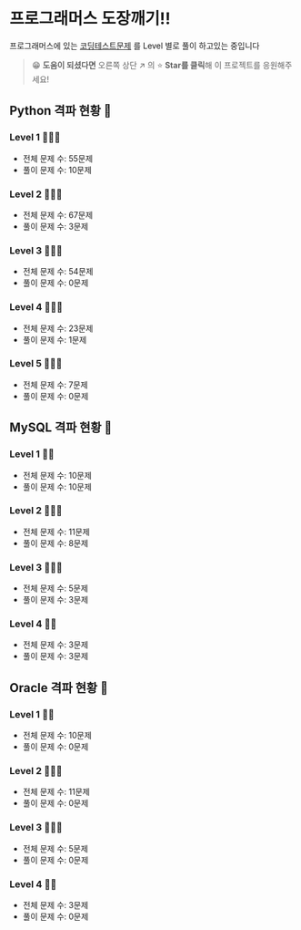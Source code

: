 # 프로그래머스 도장깨기!!

프로그래머스에 있는 [코딩테스트문제](https://programmers.co.kr/learn/challenges?tab=all_challenges) 를 Level 별로 풀이 하고있는 중입니다

> 😁 **도움이 되셨다면** 오른쪽 상단 ↗ 의 ⭐️ **Star를 클릭**해 이 프로젝트를 응원해주세요!

## Python 격파 현황 🏃

### Level 1 👨🏻‍💻
- 전체 문제 수: 55문제
- 풀이 문제 수: 10문제

### Level 2 👨🏻‍💻
- 전체 문제 수: 67문제
- 풀이 문제 수: 3문제

### Level 3 👨🏻‍💻
- 전체 문제 수: 54문제
- 풀이 문제 수: 0문제

### Level 4 👨🏻‍💻
- 전체 문제 수: 23문제
- 풀이 문제 수: 1문제

### Level 5 👨🏻‍💻
- 전체 문제 수: 7문제
- 풀이 문제 수: 0문제

## MySQL 격파 현황 🏃

### Level 1 👊💥
- 전체 문제 수: 10문제
- 풀이 문제 수: 10문제

### Level 2 👨🏻‍💻
- 전체 문제 수: 11문제
- 풀이 문제 수: 8문제

### Level 3 👨🏻‍💻
- 전체 문제 수: 5문제
- 풀이 문제 수: 3문제

### Level 4 👊💥
- 전체 문제 수: 3문제
- 풀이 문제 수: 3문제

## Oracle 격파 현황 🌱

### Level 1 👊💥
- 전체 문제 수: 10문제
- 풀이 문제 수: 0문제

### Level 2 👨🏻‍💻
- 전체 문제 수: 11문제
- 풀이 문제 수: 0문제

### Level 3 👨🏻‍💻
- 전체 문제 수: 5문제
- 풀이 문제 수: 0문제

### Level 4 👊💥
- 전체 문제 수: 3문제
- 풀이 문제 수: 0문제
